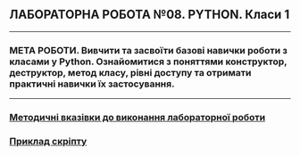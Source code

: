 ## **ЛАБОРАТОРНА РОБОТА №08. PYTHON. Класи 1**
---
### **МЕТА РОБОТИ**.  Вивчити та засвоїти базові навички роботи з класами у Python. Ознайомитися з поняттями конструктор, деструктор, метод класу, рівні доступу та отримати практичні навички їх застосування.
---
### [**Методичні вказівки до виконання лабораторної роботи**](/Lab_Works/Lab_08/MPT_Lab_08_Python_v1.pdf)
### [**Приклад скріпту**](Lab_8_Test.ipynb)
